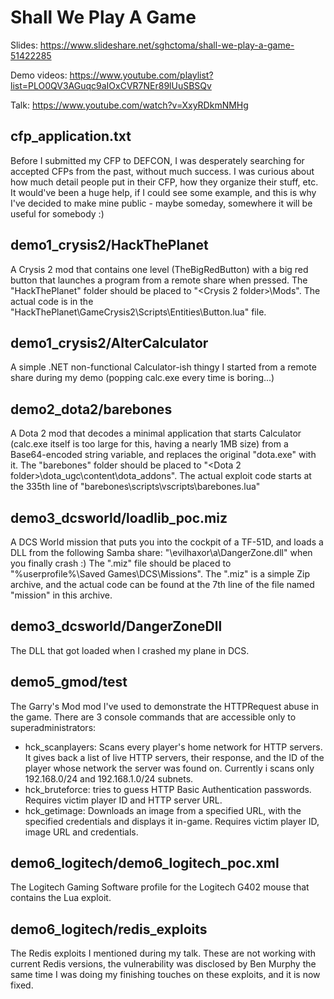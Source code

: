 Shall We Play A Game
====================

Slides: https://www.slideshare.net/sghctoma/shall-we-play-a-game-51422285

Demo videos: https://www.youtube.com/playlist?list=PLO0QV3AGuqc9aIOxCVR7NEr89lUuSBSQv

Talk: https://www.youtube.com/watch?v=XxyRDkmNMHg


cfp_application.txt
-------------------

Before I submitted my CFP to DEFCON, I was desperately searching for accepted
CFPs from the past, without much success. I was curious about how much detail
people put in their CFP, how they organize their stuff, etc. It would've been a
huge help, if I could see some example, and this is why I've decided to make
mine public - maybe someday, somewhere it will be useful for somebody :)

demo1_crysis2/HackThePlanet
---------------------------

A Crysis 2 mod that contains one level (TheBigRedButton) with a big red button
that launches a program from a remote share when pressed. The "HackThePlanet"
folder should be placed to "<Crysis 2 folder>\Mods\". The actual code is in the
"HackThePlanet\GameCrysis2\Scripts\Entities\Button.lua" file.

demo1_crysis2/AlterCalculator 
-----------------------------

A simple .NET non-functional Calculator-ish thingy I started from a remote share
during my demo (popping calc.exe every time is boring...)

demo2_dota2/barebones
---------------------

A Dota 2 mod that decodes a minimal application that starts Calculator (calc.exe
itself is too large for this, having a nearly 1MB size) from a Base64-encoded
string variable, and replaces the original "dota.exe" with it. The "barebones"
folder should be placed to "<Dota 2 folder>\dota_ugc\content\dota_addons". The
actual exploit code starts at the 335th line of
"barebones\scripts\vscripts\barebones.lua"

demo3_dcsworld/loadlib_poc.miz
------------------------------

A DCS World mission that puts you into the cockpit of a TF-51D, and loads a DLL
from the following Samba share: "\\evilhaxor\a\DangerZone.dll" when you finally
crash :) The ".miz" file should be placed to "%userprofile%\Saved
Games\DCS\Missions". The ".miz" is a simple Zip archive, and the actual code can
be found at the 7th line of the file named "mission" in this archive.

demo3_dcsworld/DangerZoneDll
----------------------------

The DLL that got loaded when I crashed my plane in DCS.

demo5_gmod/test 
---------------

The Garry's Mod mod I've used to demonstrate the HTTPRequest abuse in the game.
There are 3 console commands that are accessible only to superadministrators:

 - hck_scanplayers: Scans every player's home network for HTTP servers. It gives
   back a list of live HTTP servers, their response, and the ID of the player
   whose network the server was found on.  Currently i scans only 192.168.0/24
   and 192.168.1.0/24 subnets.
 - hck_bruteforce: tries to guess HTTP Basic Authentication passwords. Requires
   victim player ID and HTTP server URL.
 - hck_getimage: Downloads an image from a specified URL, with the specified
   credentials and displays it in-game. Requires victim player ID, image URL and
   credentials.

demo6_logitech/demo6_logitech_poc.xml
-------------------------------------

The Logitech Gaming Software profile for the Logitech G402 mouse that contains
the Lua exploit.

demo6_logitech/redis_exploits 
-----------------------------

The Redis exploits I mentioned during my talk. These are not working with
current Redis versions, the vulnerability was disclosed by Ben Murphy the same
time I was doing my finishing touches on these exploits, and it is now fixed.

